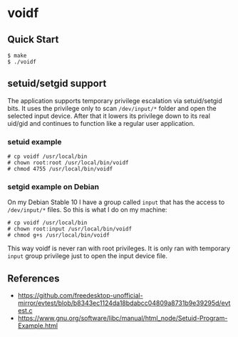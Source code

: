# voidf

## Quick Start

```console
$ make
$ ./voidf
```

## setuid/setgid support

The application supports temporary privilege escalation via setuid/setgid bits. It uses the privilege only to scan `/dev/input/*` folder and open the selected input device. After that it lowers its privilege down to its real uid/gid and continues to function like a regular user application.

### setuid example

```
# cp voidf /usr/local/bin
# chown root:root /usr/local/bin/voidf
# chmod 4755 /usr/local/bin/voidf
```

### setgid example on Debian

On my Debian Stable 10 I have a group called `input` that has the access to `/dev/input/*` files. So this is what I do on my machine:

```
# cp voidf /usr/local/bin
# chown root:input /usr/local/bin/voidf
# chmod g+s /usr/local/bin/voidf
```

This way voidf is never ran with root privileges. It is only ran with temporary `input` group privilege just to open the input device file.

## References

- https://github.com/freedesktop-unofficial-mirror/evtest/blob/b8343ec1124da18bdabcc04809a8731b9e39295d/evtest.c
- https://www.gnu.org/software/libc/manual/html_node/Setuid-Program-Example.html
